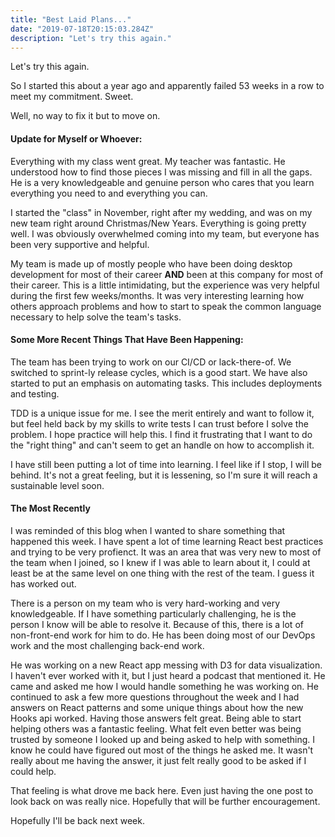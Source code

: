 ```yaml
---
title: "Best Laid Plans..."
date: "2019-07-18T20:15:03.284Z"
description: "Let's try this again."
---
```


Let's try this again.

So I started this about a year ago and apparently failed 53 weeks in a row to meet my commitment. Sweet. 

Well, no way to fix it but to move on. 

#### Update for Myself or Whoever:

Everything with my class went great. My teacher was fantastic. He understood how to find those pieces I was missing and fill in all the gaps. He is a very knowledgeable and genuine person who cares that you learn everything you need to and everything you can. 

I started the "class" in November, right after my wedding, and was on my new team right around Christmas/New Years. Everything is going pretty well. I was obviously overwhelmed coming into my team, but everyone has been very supportive and helpful. 

My team is made up of mostly people who have been doing desktop development for most of their career **AND** been at this company for most of their career. This is a little intimidating, but the experience was very helpful during the first few weeks/months. It was very interesting learning how others approach problems and how to start to speak the common language necessary to help solve the team's tasks.

#### Some More Recent Things That Have Been Happening:

The team has been trying to work on our CI/CD or lack-there-of. We switched to sprint-ly release cycles, which is a good start. We have also started to put an emphasis on automating tasks. This includes deployments and testing. 

TDD is a unique issue for me. I see the merit entirely and want to follow it, but feel held back by my skills to write tests I can trust before I solve the problem. I hope practice will help this. I find it frustrating that I want to do the "right thing" and can't seem to get an handle on how to accomplish it. 

I have still been putting a lot of time into learning. I feel like if I stop, I will be behind. It's not a great feeling, but it is lessening, so I'm sure it will reach a sustainable level soon. 

#### The Most Recently

I was reminded of this blog when I wanted to share something that happened this week. I have spent a lot of time learning React best practices and trying to be very profienct. It was an area that was very new to most of the team when I joined, so I knew if I was able to learn about it, I could at least be at the same level on one thing with the rest of the team. I guess it has worked out. 

There is a person on my team who is very hard-working and very knowledgeable. If I have something particularly challenging, he is the person I know will be able to resolve it. Because of this, there is a lot of non-front-end work for him to do. He has been doing most of our DevOps work and the most challenging back-end work.

He was working on a new React app messing with D3 for data visualization. I haven't ever worked with it, but I just heard a podcast that mentioned it. He came and asked me how I would handle something he was working on. He continued to ask a few more questions throughout the week and I had answers on React patterns and some unique things about how the new Hooks api worked. Having those answers felt great. Being able to start helping others was a fantastic feeling. What felt even better was being trusted by someone I looked up and being asked to help with something. I know he could have figured out most of the things he asked me. It wasn't really about me having the answer, it just felt really good to be asked if I could help. 

That feeling is what drove me back here. Even just having the one post to look back on was really nice. Hopefully that will be further encouragement. 

Hopefully I'll be back next week. 
